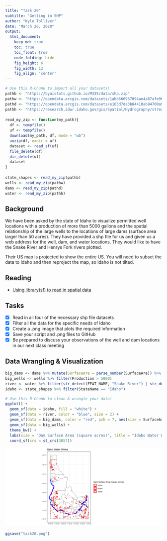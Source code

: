 ```yaml
---
title: "Task 20"
subtitle: "Getting in SHP"
author: "Kyle Tolliver"
date: "March 26, 2020"
output:
  html_document:  
    keep_md: true
    toc: true
    toc_float: true
    code_folding: hide
    fig_height: 6
    fig_width: 12
    fig_align: 'center'
---
```







```r
# Use this R-Chunk to import all your datasets!
pathb <- "https://byuistats.github.io/M335/data/shp.zip"
pathw <- "https://opendata.arcgis.com/datasets/1abb666937894ae4a87afe9655d2ff83_1.zip?outSR=%7B%22latestWkid%22%3A102605%2C%22wkid%22%3A102605%7D"
pathd <- "https://opendata.arcgis.com/datasets/e163d7da3b84410ab94700a92b7735ce_0.zip?outSR=%7B%22latestWkid%22%3A102605%2C%22wkid%22%3A102605%7D"
pathh <- "https://research.idwr.idaho.gov/gis/Spatial/Hydrography/streams_lakes/c_250k/hyd250.zip"

read_my_zip <- function(my_path){
  df <- tempfile()
  uf <- tempfile()
  download(my_path, df, mode = "wb")
  unzip(df, exdir = uf)
  dataset <- read_sf(uf)
  file_delete(df)
  dir_delete(uf)
  dataset
}

state_shapes <- read_my_zip(pathb)
wells <- read_my_zip(pathw)
dams <- read_my_zip(pathd)
water <- read_my_zip(pathh)
```

## Background

We have been asked by the state of Idaho to visualize permitted well locations with a production of more than 5000 gallons and the spatial relationship of the large wells to the locations of large dams (surface area larger than 50 acres). They have provided a shp file for us and given us a web address for the well, dam, and water locations. They would like to have the Snake River and Henrys Fork rivers plotted.

Their US map is projected to show the entire US. You will need to subset the data to Idaho and then reproject the map, so Idaho is not tilted.

## Reading

* [Using library(sf) to read in spatial data](https://r-spatial.github.io/sf/articles/sf2.html)

## Tasks

* [X] Read in all four of the necessary shp file datasets 
* [X] Filter all the data for the specific needs of Idaho
* [X] Create a .png image that plots the required information
* [X] Save your script and .png files to GitHub
* [X] Be prepared to discuss your observations of the well and dam locations in our next class meeting

## Data Wrangling & Visualization


```r
big_dams <- dams %>% mutate(SurfaceAre = parse_number(SurfaceAre)) %>% filter(SurfaceAre > 50)
big_wells <- wells %>% filter(Production > 5000)
river <- water %>% filter(str_detect(FEAT_NAME, "Snake River") | str_detect(FEAT_NAME, "Henry"))
idaho <- state_shapes %>% filter(StateName == "Idaho")
```


```r
# Use this R-Chunk to clean & wrangle your data!
ggplot() +
  geom_sf(data = idaho, fill = "white") +
  geom_sf(data = river, color = "blue", size = 2) +
  geom_sf(data = big_dams, color = "red", pch = 7, aes(size = SurfaceAre)) +
  geom_sf(data = big_wells) +
  theme_bw() +
  labs(size = "Dam Surface Area (square acres)", title = "Idaho Water Works") +
  coord_sf(crs = st_crs(3857))
```

![](Tsk20_files/figure-html/plot_data-1.png)<!-- -->


```r
ggsave("task20.png")
```
